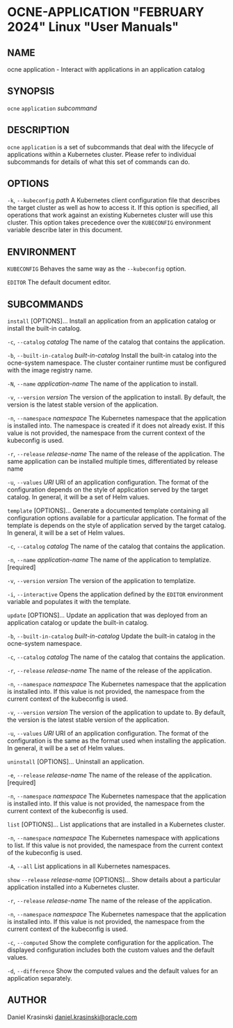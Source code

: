 OCNE-APPLICATION "FEBRUARY 2024" Linux "User Manuals"
=====================================================

NAME
----

ocne application - Interact with applications in an application catalog

SYNOPSIS
--------

`ocne` `application` *subcommand*

DESCRIPTION
-----------

`ocne` `application` is a set of subcommands that deal with the lifecycle
of applications within a Kubernetes cluster.  Please refer to individual
subcommands for details of what this set of commands can do.

OPTIONS
-------

`-k`, `--kubeconfig` *path*
  A Kubernetes client configuration file that describes the target cluster as
  well as how to access it.  If this option is specified, all operations that
  work against an existing Kubernetes cluster will use this cluster.  This
  option takes precedence over the `KUBECONFIG` environment variable describe
  later in this document.

ENVIRONMENT
-----------

`KUBECONFIG`
  Behaves the same way as the `--kubeconfig` option.

`EDITOR`
  The default document editor.

SUBCOMMANDS
-----------

`install` [OPTIONS]...
  Install an application from an application catalog or install the built-in catalog.

`-c`, `--catalog` *catalog*
    The name of the catalog that contains the application.

`-b`, `--built-in-catalog` *built-in-catalog*
    Install the built-in catalog into the ocne-system namespace.  The cluster container runtime must be configured with the image registry name.

`-N`, `--name` *application-name*
    The name of the application to install.

`-v`, `--version` *version*
    The version of the application to install.  By default, the version is
    the latest stable version of the application.

`-n`, `--namespace` *namespace*
    The Kubernetes namespace that the application is installed into.  The
    namespace is created if it does not already exist.  If this value is
    not provided, the namespace from the current context of the kubeconfig
    is used.

`-r`, `--release` *release-name*
    The name of the release of the application.  The same application can
    be installed multiple times, differentiated by release name

`-u`, `--values` *URI*
    URI of an application configuration.  The format of the configuration
    depends on the style of application served by the target catalog.  In
    general, it will be a set of Helm values.

`template` [OPTIONS]...
  Generate a documented template containing all configuration options available
  for a particular application.  The format of the template is depends on the
  style of application served by the target catalog.  In general, it will be a
  set of Helm values.

`-c`, `--catalog` *catalog*
    The name of the catalog that contains the application.

`-n`, `--name` *application-name*
    The name of the application to templatize. [required]

`-v`, `--version` *version*
    The version of the application to templatize.

`-i`, `--interactive`
    Opens the application defined by the `EDITOR` environment variable and
    populates it with the template.

`update` [OPTIONS]...
  Update an application that was deployed from an application catalog or update the built-in catalog.

`-b`, `--built-in-catalog` *built-in-catalog*
    Update the built-in catalog in the ocne-system namespace.

`-c`, `--catalog` *catalog*
The name of the catalog that contains the application.

`-r`, `--release` *release-name*
    The name of the release of the application.

`-n`, `--namespace` *namespace*
    The Kubernetes namespace that the application is installed into.  If this
    value is not provided, the namespace from the current context of the
    kubeconfig is used.

`-v`, `--version` *version*
    The version of the application to update to.  By default, the version
    is the latest stable version of the application.

`-u`, `--values` *URI*
    URI of an application configuration.  The format of the configuration
    is the same as the format used when installing the application.  In
    general, it will be a set of Helm values.

`uninstall` [OPTIONS]...
  Uninstall an application.

`-e`, `--release` *release-name*
    The name of the release of the application. [required]

`-n`, `--namespace` *namespace*
    The Kubernetes namespace that the application is installed into.  If this
    value is not provided, the namespace from the current context of the
    kubeconfig is used.

`list` [OPTIONS]...
  List applications that are installed in a Kubernetes cluster.

`-n`, `--namespace` *namespace*
    The Kubernetes namespace with applications to list.  If this value is not
    provided, the namespace from the current context of the kubeconfig is used.

`-A`, `--all`
    List applications in all Kubernetes namespaces.

`show` `--release` *release-name* [OPTIONS]...
  Show details about a particular application installed into a Kubernetes
  cluster.

`-r`, `--release` *release-name*
    The name of the release of the application.

`-n`, `--namespace` *namespace*
    The Kubernetes namespace that the application is installed into.  If this
    value is not provided, the namespace from the current context of the
    kubeconfig is used.

`-c`, `--computed`
    Show the complete configuration for the application.  The displayed
    configuration includes both the custom values and the default values.

`-d`, `--difference`
    Show the computed values and the default values for an application
    separately.

AUTHOR
------

Daniel Krasinski <daniel.krasinski@oracle.com>
